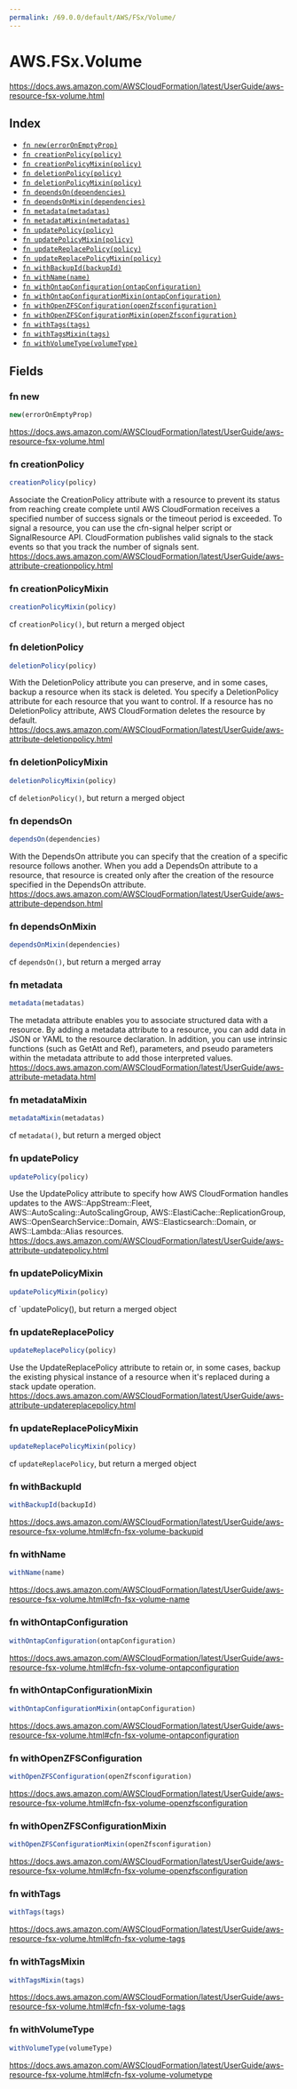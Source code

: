 ```yaml
---
permalink: /69.0.0/default/AWS/FSx/Volume/
---
```


# AWS.FSx.Volume

https://docs.aws.amazon.com/AWSCloudFormation/latest/UserGuide/aws-resource-fsx-volume.html

## Index

* [`fn new(errorOnEmptyProp)`](#fn-new)
* [`fn creationPolicy(policy)`](#fn-creationpolicy)
* [`fn creationPolicyMixin(policy)`](#fn-creationpolicymixin)
* [`fn deletionPolicy(policy)`](#fn-deletionpolicy)
* [`fn deletionPolicyMixin(policy)`](#fn-deletionpolicymixin)
* [`fn dependsOn(dependencies)`](#fn-dependson)
* [`fn dependsOnMixin(dependencies)`](#fn-dependsonmixin)
* [`fn metadata(metadatas)`](#fn-metadata)
* [`fn metadataMixin(metadatas)`](#fn-metadatamixin)
* [`fn updatePolicy(policy)`](#fn-updatepolicy)
* [`fn updatePolicyMixin(policy)`](#fn-updatepolicymixin)
* [`fn updateReplacePolicy(policy)`](#fn-updatereplacepolicy)
* [`fn updateReplacePolicyMixin(policy)`](#fn-updatereplacepolicymixin)
* [`fn withBackupId(backupId)`](#fn-withbackupid)
* [`fn withName(name)`](#fn-withname)
* [`fn withOntapConfiguration(ontapConfiguration)`](#fn-withontapconfiguration)
* [`fn withOntapConfigurationMixin(ontapConfiguration)`](#fn-withontapconfigurationmixin)
* [`fn withOpenZFSConfiguration(openZfsconfiguration)`](#fn-withopenzfsconfiguration)
* [`fn withOpenZFSConfigurationMixin(openZfsconfiguration)`](#fn-withopenzfsconfigurationmixin)
* [`fn withTags(tags)`](#fn-withtags)
* [`fn withTagsMixin(tags)`](#fn-withtagsmixin)
* [`fn withVolumeType(volumeType)`](#fn-withvolumetype)

## Fields

### fn new

```ts
new(errorOnEmptyProp)
```

https://docs.aws.amazon.com/AWSCloudFormation/latest/UserGuide/aws-resource-fsx-volume.html

### fn creationPolicy

```ts
creationPolicy(policy)
```

Associate the CreationPolicy attribute with a resource to prevent its status from reaching create complete until AWS CloudFormation receives a specified number of success signals or the timeout period is exceeded. To signal a resource, you can use the cfn-signal helper script or SignalResource API. CloudFormation publishes valid signals to the stack events so that you track the number of signals sent. 
https://docs.aws.amazon.com/AWSCloudFormation/latest/UserGuide/aws-attribute-creationpolicy.html

### fn creationPolicyMixin

```ts
creationPolicyMixin(policy)
```

cf `creationPolicy()`, but return a merged object

### fn deletionPolicy

```ts
deletionPolicy(policy)
```

With the DeletionPolicy attribute you can preserve, and in some cases, backup a resource when its stack is deleted. You specify a DeletionPolicy attribute for each resource that you want to control. If a resource has no DeletionPolicy attribute, AWS CloudFormation deletes the resource by default. 
https://docs.aws.amazon.com/AWSCloudFormation/latest/UserGuide/aws-attribute-deletionpolicy.html

### fn deletionPolicyMixin

```ts
deletionPolicyMixin(policy)
```

cf `deletionPolicy()`, but return a merged object

### fn dependsOn

```ts
dependsOn(dependencies)
```

With the DependsOn attribute you can specify that the creation of a specific resource follows another. When you add a DependsOn attribute to a resource, that resource is created only after the creation of the resource specified in the DependsOn attribute. 
https://docs.aws.amazon.com/AWSCloudFormation/latest/UserGuide/aws-attribute-dependson.html

### fn dependsOnMixin

```ts
dependsOnMixin(dependencies)
```

cf `dependsOn()`, but return a merged array

### fn metadata

```ts
metadata(metadatas)
```

The metadata attribute enables you to associate structured data with a resource. By adding a metadata attribute to a resource, you can add data in JSON or YAML to the resource declaration. In addition, you can use intrinsic functions (such as GetAtt and Ref), parameters, and pseudo parameters within the metadata attribute to add those interpreted values. 
https://docs.aws.amazon.com/AWSCloudFormation/latest/UserGuide/aws-attribute-metadata.html

### fn metadataMixin

```ts
metadataMixin(metadatas)
```

cf `metadata()`, but return a merged object

### fn updatePolicy

```ts
updatePolicy(policy)
```

Use the UpdatePolicy attribute to specify how AWS CloudFormation handles updates to the AWS::AppStream::Fleet, AWS::AutoScaling::AutoScalingGroup, AWS::ElastiCache::ReplicationGroup, AWS::OpenSearchService::Domain, AWS::Elasticsearch::Domain, or AWS::Lambda::Alias resources. 
https://docs.aws.amazon.com/AWSCloudFormation/latest/UserGuide/aws-attribute-updatepolicy.html

### fn updatePolicyMixin

```ts
updatePolicyMixin(policy)
```

cf `updatePolicy(), but return a merged object

### fn updateReplacePolicy

```ts
updateReplacePolicy(policy)
```

Use the UpdateReplacePolicy attribute to retain or, in some cases, backup the existing physical instance of a resource when it's replaced during a stack update operation. 
https://docs.aws.amazon.com/AWSCloudFormation/latest/UserGuide/aws-attribute-updatereplacepolicy.html

### fn updateReplacePolicyMixin

```ts
updateReplacePolicyMixin(policy)
```

cf `updateReplacePolicy`, but return a merged object

### fn withBackupId

```ts
withBackupId(backupId)
```

https://docs.aws.amazon.com/AWSCloudFormation/latest/UserGuide/aws-resource-fsx-volume.html#cfn-fsx-volume-backupid

### fn withName

```ts
withName(name)
```

https://docs.aws.amazon.com/AWSCloudFormation/latest/UserGuide/aws-resource-fsx-volume.html#cfn-fsx-volume-name

### fn withOntapConfiguration

```ts
withOntapConfiguration(ontapConfiguration)
```

https://docs.aws.amazon.com/AWSCloudFormation/latest/UserGuide/aws-resource-fsx-volume.html#cfn-fsx-volume-ontapconfiguration

### fn withOntapConfigurationMixin

```ts
withOntapConfigurationMixin(ontapConfiguration)
```

https://docs.aws.amazon.com/AWSCloudFormation/latest/UserGuide/aws-resource-fsx-volume.html#cfn-fsx-volume-ontapconfiguration

### fn withOpenZFSConfiguration

```ts
withOpenZFSConfiguration(openZfsconfiguration)
```

https://docs.aws.amazon.com/AWSCloudFormation/latest/UserGuide/aws-resource-fsx-volume.html#cfn-fsx-volume-openzfsconfiguration

### fn withOpenZFSConfigurationMixin

```ts
withOpenZFSConfigurationMixin(openZfsconfiguration)
```

https://docs.aws.amazon.com/AWSCloudFormation/latest/UserGuide/aws-resource-fsx-volume.html#cfn-fsx-volume-openzfsconfiguration

### fn withTags

```ts
withTags(tags)
```

https://docs.aws.amazon.com/AWSCloudFormation/latest/UserGuide/aws-resource-fsx-volume.html#cfn-fsx-volume-tags

### fn withTagsMixin

```ts
withTagsMixin(tags)
```

https://docs.aws.amazon.com/AWSCloudFormation/latest/UserGuide/aws-resource-fsx-volume.html#cfn-fsx-volume-tags

### fn withVolumeType

```ts
withVolumeType(volumeType)
```

https://docs.aws.amazon.com/AWSCloudFormation/latest/UserGuide/aws-resource-fsx-volume.html#cfn-fsx-volume-volumetype